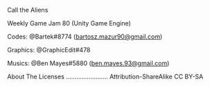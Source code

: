 Call the Aliens

Weekly Game Jam 80 (Unity Game Engine)

Codes: @Bartek#8774 (bartosz.mazur90@gmail.com)

Graphics: @GraphicEdit#478

Musics: @Ben Mayes#5880 (ben.mayes.93@gmail.com)


About The Licenses
........................
Attribution-ShareAlike 
CC BY-SA
